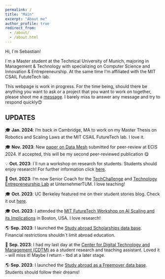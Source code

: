 ```yaml
---
permalink: /
title: "Main"
excerpt: "About me"
author_profile: true
redirect_from: 
  - /about/
  - /about.html
---
```


Hi, I´m Sebastian! 

I´m a Master student at the Technical University of Munich, majoring in Management & Technology with specializing on Computer Science and Innovation & Entrepreneurship. At the same time I‘m affiliated with the MIT CSAIL FututeTech lab. 

This webpage is work in progress. For the time being, should there be anything you want to ask or a project that you want to work on together, please shoot me a [message](mailto:sebastian.sartor97@gmail.com). I barely miss to answer any message and try to respond quickly😊

## UPDATES

 
🎓 **Jan. 2024**: I’m back in Cambridge, MA to work on my Master Thesis on Robotics and Scaling Laws at the MIT CSAIL FutureTech lab. I love it.

 

 
🎓 **Nov. 2023**: New [paper on Data Mesh](https://www.notion.so/Data-Mesh-A-Case-Study-Perspective-on-Building-Industrialized-Data-Platforms-39e2b0d4dab94906bd85388128e312af?pvs=21) submitted for peer-review at ECIS 2024. If accepted, this will be my second peer-reviewed publication 😋

 

 
💡 **Oct. 2023**: I´ll run a workshop on research for students. Students should enjoy research! For further information click [here](https://www.notion.so/Research-Workshop-cea136cf8c774d01bc50115487b13f25?pvs=21).

 

 
💼 **Oct. 2023**: I’m now Senior Coach for the [TechChallenge](https://academy.unternehmertum.de/programs/tech-challenge) and [Technology Entrepreneurship Lab](https://academy.unternehmertum.de/programs/technology-entrepreneurship-lab) at UnternehmerTUM. I love teaching!

 

 
🎓 **Oct. 2023**: UC Berkeley featured me on their student stories blog. Check it out [here](https://voices.berkeley.edu/international/invested-innovation-and-ai).

 

 
🎓 **Oct. 2023**: I attended the [MIT FutureTech Workshop on AI Scaling and its Implications](https://futuretech.mit.edu/workshop-on-ai-scaling-and-its-implications) in Boston, USA. I love research!

 

 
🌎 **Sep. 2023**: I launched the [Study abroad Scholarships data base](https://www.notion.so/Study-Abroad-Scholarships-da14aa2510224585b1d5e35c53a81079?pvs=21). Financial restrictions shouldn´t limit abroad education.

 

 
💼 **Sep. 2023**: I had my last day at the [Center for Digital Technology and Management (CDTM)](https://www.cdtm.de/) as a student research and teaching assistant. Loved it - will miss it! Maybe I return - tbd at a later stage.

 


🌎 **Sep. 2023**: I launched the [Study abroad as a Freemover data base](https://www.notion.so/Study-Abroad-Scholarships-da14aa2510224585b1d5e35c53a81079?pvs=21). Students should follow their dreams!


